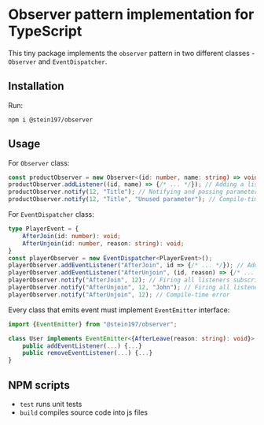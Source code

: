 # Observer pattern implementation for TypeScript
This tiny package implements the `observer` pattern in two different classes - `Observer` and `EventDispatcher`.

## Installation
Run:
```
npm i @stein197/observer
```

## Usage
For `Observer` class:
```ts
const productObserver = new Observer<(id: number, name: string) => void>();
productObserver.addListener((id, name) => {/* ... */}); // Adding a listener
productObserver.notify(12, "Title"); // Notifying and passing parameters to all subscribed listeners
productObserver.notify(12, "Title", "Unused parameter"); // Compile-time error
```

For `EventDispatcher` class:
```ts
type PlayerEvent = {
	AfterJoin(id: number): void;
	AfterUnjoin(id: number, reason: string): void;
}
const playerObserver = new EventDispatcher<PlayerEvent>();
playerObserver.addEventListener("AfterJoin", id => {/* ... */}); // Adding listener on "AfterJoin" event
playerObserver.addEventListener("AfterUnjoin", (id, reason) => {/* ... */}); // Adding listener on "AfterUnjoin" event
playerObserver.notify("AfterJoin", 12); // Firing all listeners subscribed on "AfterJoin" event
playerObserver.notify("AfterUnjoin", 12, "John"); // Firing all listeners subscribed on "AfterUnjoin" event
playerObserver.notify("AfterUnjoin", 12); // Compile-time error
```

Every class that emits event must implement `EventEmitter` interface:
```ts
import {EventEmitter} from "@stein197/observer";

class User implements EventEmitter<{AfterLeave(reason: string): void}> {
	public addEventListener(...) {...}
	public removeEventListener(...) {...}
}
```

## NPM scripts
- `test` runs unit tests
- `build` compiles source code into js files
